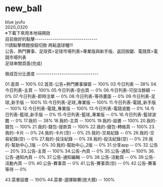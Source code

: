 # new_ball
blue jyufu</br>
2020_0320</br>
※下載下來用本地端開啟</br>
目前做好的點擊--------------------------------</br>
!!!請點擊標題按鈕切換 再點選球種!!!</br>
公告、熱門賽事、足球頁>足球市場列表>專業版與新手版、返回按鍵、電競頁>電競市場列表</br>
足球串關頁面(完成)</br>

做成百分比進度
--------------------------------</br>



		
		
01.首頁 -- 100%
02.首頁-公告+熱門賽事彈窗 -- 100%
03.今日列表 -- 38%
04.今日列表-主頁 -- 100%
05.今日列表-空白頁 -- 0%
06.今日列表-可投注餘額 -- 0%
07.今日列表-即時注單 -- 0%
08.今日列表-等待畫面 -- 0%
09.今日列表-足球_新手版 -- 100%
10.今日列表-足球_專業版 -- 100%
11.今日列表-電競_新手版 -- 100%
12.今日列表-電競_專業版 -- 100%
13.今日列表-電競波膽 -- 0%
14.今日列表-籃球_新手版 -- 0%
15.今日列表-籃球_專業版 -- 0%
16.今日列表-籃球波膽 -- 0%
17.我的 -- 38%
18.我的-主頁 -- 100%
19.我的-設置 -- 100%
20.我的-錢包 -- 100%
21.我的-錢包-提款頁 -- 100%
22.我的-錢包-轉帳頁 -- 100%
23.我的-卡片 -- 0%
24.我的-卡片(空) -- 0%
25.我的-交易紀錄 -- 0%
26.我的-交易紀錄(空) -- 0%
27.我的-投注紀錄 -- 0%
28.我的-投注紀錄(空) -- 0%
29.我的-幫助中心_1版 -- 0%
30.我的-幫助中心_2版 -- 0%
31.分享app -- 0%
32.公告 -- 20%
33.公告-主頁 -- 100%
34.公告-內頁 -- 0%
35.公告-通知 -- 100%
36.公告-通知內頁 -- 0%
37.公告-通知編輯 -- 0%
38.公告-活動頁 -- 0%
39.公告-活動內頁 -- 0%
40.公告-賽事頁 -- 0%
41.公告-賽事頁(空) -- 0%
42.公告-賽事等待 -- 0%

43.菜單設置 -- 100%
44.菜單-選擇聯賽(放大鏡) -- 100%
```
